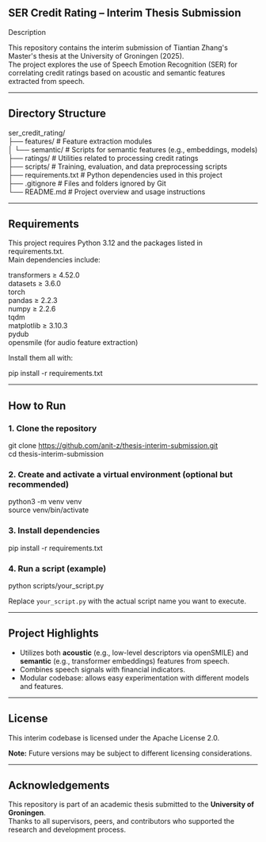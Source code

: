 ## **SER Credit Rating – Interim Thesis Submission**

Description

This repository contains the interim submission of Tiantian Zhang's Master's thesis at the University of Groningen (2025).    
The project explores the use of Speech Emotion Recognition (SER) for correlating credit ratings based on acoustic and semantic features extracted from speech.

---
## **Directory Structure**

ser\_credit\_rating/  
 ├── features/ \# Feature extraction modules  
 │ └── semantic/ \# Scripts for semantic features (e.g., embeddings, models)  
 ├── ratings/ \# Utilities related to processing credit ratings  
 ├── scripts/ \# Training, evaluation, and data preprocessing scripts  
 ├── requirements.txt \# Python dependencies used in this project  
 ├── .gitignore \# Files and folders ignored by Git  
 └── README.md \# Project overview and usage instructions


---

## **Requirements**

This project requires Python 3.12 and the packages listed in requirements.txt.    
Main dependencies include:

transformers ≥ 4.52.0  
datasets ≥ 3.6.0  
torch  
pandas ≥ 2.2.3  
numpy ≥ 2.2.6  
tqdm  
matplotlib ≥ 3.10.3  
pydub  
opensmile (for audio feature extraction)

Install them all with:

pip install \-r requirements.txt

---

## **How to Run**

### **1\. Clone the repository**

git clone https://github.com/anit-z/thesis-interim-submission.git  
cd thesis-interim-submission

### **2\. Create and activate a virtual environment (optional but recommended)**

python3 \-m venv venv  
source venv/bin/activate

### **3\. Install dependencies**

pip install \-r requirements.txt

### **4\. Run a script (example)**


python scripts/your\_script.py

Replace `your_script.py` with the actual script name you want to execute.

---

## **Project Highlights**

* Utilizes both **acoustic** (e.g., low-level descriptors via openSMILE) and **semantic** (e.g., transformer embeddings) features from speech.  
* Combines speech signals with financial indicators.  
* Modular codebase: allows easy experimentation with different models and features.

---

## **License**

This interim codebase is licensed under the Apache License 2.0.

**Note:** Future versions may be subject to different licensing considerations.  


---


## **Acknowledgements**

This repository is part of an academic thesis submitted to the **University of Groningen**.  
 Thanks to all supervisors, peers, and contributors who supported the research and development process.


